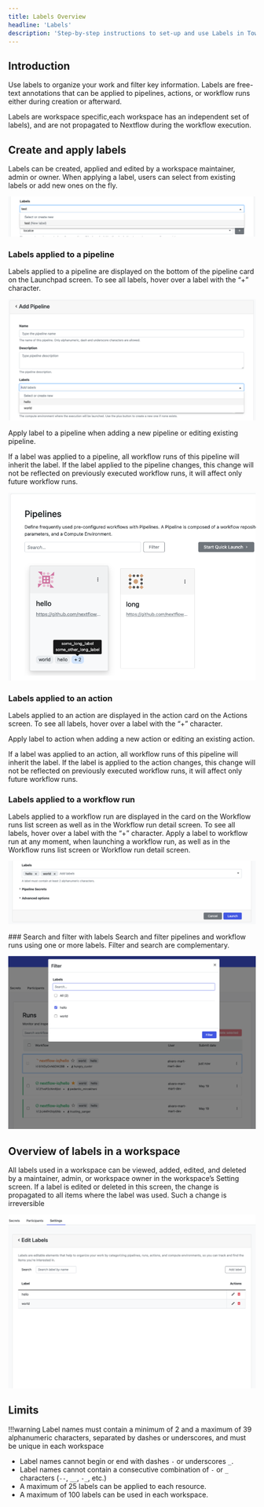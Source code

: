 ```yaml
---
title: Labels Overview
headline: 'Labels'
description: 'Step-by-step instructions to set-up and use Labels in Tower.'
---
```


## Introduction

Use labels to organize your work and filter key information. Labels are free-text annotations that can be applied to pipelines, actions, or workflow runs either during creation or afterward. 

Labels are workspace specific,each workspace has an independent set of labels), and are not propagated to Nextflow during the workflow execution.

## Create and apply labels

Labels can be created, applied and edited by a workspace maintainer, admin or owner. When applying a label, users can select from existing labels or add new ones on the fly. 

![](_images/new_label.png)

### Labels applied to a pipeline
Labels applied to a pipeline are displayed on the bottom of the pipeline card on the Launchpad screen. To see all labels, hover over a label with the “+” character. 

![](_images/pipeline_labels.png)

Apply label to a pipeline when adding a new pipeline or editing existing pipeline. 

If a label was applied to a pipeline, all workflow runs of this pipeline will inherit the label. If the label applied to the pipeline changes, this change will not be reflected on previously executed workflow runs, it will affect only future workflow runs.

![](_images/launchpad_labels.png)

### Labels applied to an action
Labels applied to an action are displayed in the action card on the Actions screen. To see all labels, hover over a label with the “+” character. 

Apply label to action when adding a new action or editing an existing action. 

If a label was applied to an action, all workflow runs of this pipeline will inherit the label. If the label is applied to the action changes, this change will not be reflected on previously executed workflow runs, it will affect only future workflow runs.

### Labels applied to a workflow run 
Labels applied to a workflow run are displayed in the card on the Workflow runs list screen as well as in the Workflow run detail screen. To see all labels, hover over a label with the “+” character. 
Apply a label to workflow run at any moment, when launching a workflow run, as well as in the Workflow runs list screen or Workflow run detail screen.

![](_images/launch_labels.png)

### Search and filter with labels
Search and filter pipelines and workflow runs using one or more labels. 
Filter and search are complementary. 

![](_images/filter_labels.png)

## Overview of labels in a workspace

All labels used in a workspace can be viewed, added, edited, and deleted by a maintainer, admin, or workspace owner in the workspace’s Setting screen. 
If a label is edited or deleted in this screen, the change is propagated to all items where the label was used. Such a change is irreversible

![](_images/label_management.png)

## Limits

!!!warning
    Label names must contain a minimum of 2 and a maximum of 39 alphanumeric characters, separated by dashes or underscores, and must be unique in each workspace

- Label names cannot begin or end with dashes `-` or underscores `_`.
- Label names cannot contain a consecutive combination of `-` or `_` characters (`--`, `__`, `-_`, etc.)
- A maximum of 25 labels can be applied to each resource.
- A maximum of 100 labels can be used in each workspace.
